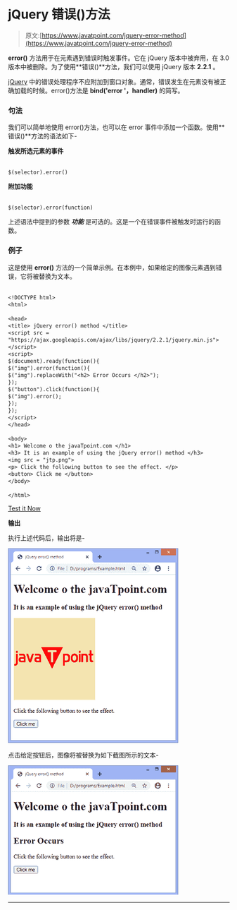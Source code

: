 # jQuery 错误()方法

> 原文:[https://www.javatpoint.com/jquery-error-method](https://www.javatpoint.com/jquery-error-method)

**error()** 方法用于在元素遇到错误时触发事件。它在 jQuery 版本中被弃用，在 3.0 版本中被删除。为了使用**错误()**方法，我们可以使用 jQuery 版本 **2.2.1** 。

[jQuery](https://www.javatpoint.com/jquery-tutorial) 中的错误处理程序不应附加到窗口对象。通常，错误发生在元素没有被正确加载的时候。error()方法是 **bind('error '，handler)** 的简写。

### 句法

我们可以简单地使用 error()方法，也可以在 error 事件中添加一个函数。使用**错误()**方法的语法如下-

**触发所选元素的事件**

```

$(selector).error()

```

**附加功能**

```

$(selector).error(function)

```

上述语法中提到的参数 ***功能*** 是可选的。这是一个在错误事件被触发时运行的函数。

### 例子

这是使用 **error()** 方法的一个简单示例。在本例中，如果给定的图像元素遇到错误，它将被替换为文本。

```

<!DOCTYPE html>
<html>

<head>
<title> jQuery error() method </title>
<script src = "https://ajax.googleapis.com/ajax/libs/jquery/2.2.1/jquery.min.js"> </script>
<script>
$(document).ready(function(){
$("img").error(function(){
$("img").replaceWith("<h2> Error Occurs </h2>");
});
$("button").click(function(){
$("img").error();
});
});
</script>
</head>

<body>
<h1> Welcome o the javaTpoint.com </h1>
<h3> It is an example of using the jQuery error() method </h3>
<img src = "jtp.png">
<p> Click the following button to see the effect. </p>
<button> Click me </button>
</body>

</html>

```

[Test it Now](https://www.javatpoint.com/oprweb/test.jsp?filename=jquery-error-method1)

**输出**

执行上述代码后，输出将是-

![jQuery error() method](img/cf290169e0e3bcea0ed1019ea9e00f4c.png)

点击给定按钮后，图像将被替换为如下截图所示的文本-

![jQuery error() method](img/b7c8007d1a015ed581c2c86e268d37ba.png)

* * *